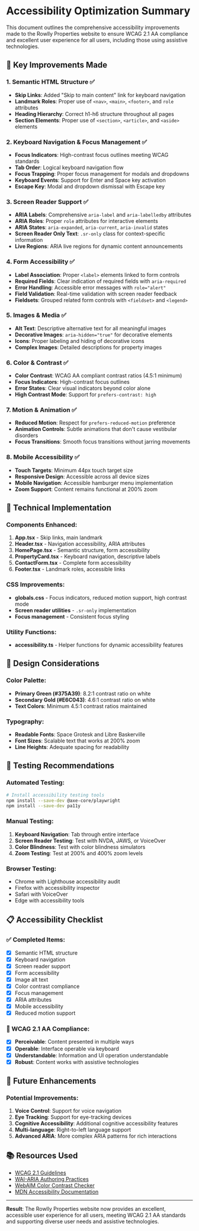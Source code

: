 # Accessibility Optimization Summary

This document outlines the comprehensive accessibility improvements made to the Rowlly Properties website to ensure WCAG 2.1 AA compliance and excellent user experience for all users, including those using assistive technologies.

## 🎯 Key Improvements Made

### 1. Semantic HTML Structure ✅
- **Skip Links**: Added "Skip to main content" link for keyboard navigation
- **Landmark Roles**: Proper use of `<nav>`, `<main>`, `<footer>`, and `role` attributes
- **Heading Hierarchy**: Correct h1-h6 structure throughout all pages
- **Section Elements**: Proper use of `<section>`, `<article>`, and `<aside>` elements

### 2. Keyboard Navigation & Focus Management ✅
- **Focus Indicators**: High-contrast focus outlines meeting WCAG standards
- **Tab Order**: Logical keyboard navigation flow
- **Focus Trapping**: Proper focus management for modals and dropdowns
- **Keyboard Events**: Support for Enter and Space key activation
- **Escape Key**: Modal and dropdown dismissal with Escape key

### 3. Screen Reader Support ✅
- **ARIA Labels**: Comprehensive `aria-label` and `aria-labelledby` attributes
- **ARIA Roles**: Proper `role` attributes for interactive elements
- **ARIA States**: `aria-expanded`, `aria-current`, `aria-invalid` states
- **Screen Reader Only Text**: `.sr-only` class for context-specific information
- **Live Regions**: ARIA live regions for dynamic content announcements

### 4. Form Accessibility ✅
- **Label Association**: Proper `<label>` elements linked to form controls
- **Required Fields**: Clear indication of required fields with `aria-required`
- **Error Handling**: Accessible error messages with `role="alert"`
- **Field Validation**: Real-time validation with screen reader feedback
- **Fieldsets**: Grouped related form controls with `<fieldset>` and `<legend>`

### 5. Images & Media ✅
- **Alt Text**: Descriptive alternative text for all meaningful images
- **Decorative Images**: `aria-hidden="true"` for decorative elements
- **Icons**: Proper labeling and hiding of decorative icons
- **Complex Images**: Detailed descriptions for property images

### 6. Color & Contrast ✅
- **Color Contrast**: WCAG AA compliant contrast ratios (4.5:1 minimum)
- **Focus Indicators**: High-contrast focus outlines
- **Error States**: Clear visual indicators beyond color alone
- **High Contrast Mode**: Support for `prefers-contrast: high`

### 7. Motion & Animation ✅
- **Reduced Motion**: Respect for `prefers-reduced-motion` preference
- **Animation Controls**: Subtle animations that don't cause vestibular disorders
- **Focus Transitions**: Smooth focus transitions without jarring movements

### 8. Mobile Accessibility ✅
- **Touch Targets**: Minimum 44px touch target size
- **Responsive Design**: Accessible across all device sizes
- **Mobile Navigation**: Accessible hamburger menu implementation
- **Zoom Support**: Content remains functional at 200% zoom

## 🔧 Technical Implementation

### Components Enhanced:
1. **App.tsx** - Skip links, main landmark
2. **Header.tsx** - Navigation accessibility, ARIA attributes
3. **HomePage.tsx** - Semantic structure, form accessibility
4. **PropertyCard.tsx** - Keyboard navigation, descriptive labels
5. **ContactForm.tsx** - Complete form accessibility
6. **Footer.tsx** - Landmark roles, accessible links

### CSS Improvements:
- **globals.css** - Focus indicators, reduced motion support, high contrast mode
- **Screen reader utilities** - `.sr-only` implementation
- **Focus management** - Consistent focus styling

### Utility Functions:
- **accessibility.ts** - Helper functions for dynamic accessibility features

## 🎨 Design Considerations

### Color Palette:
- **Primary Green (#375A39)**: 8.2:1 contrast ratio on white
- **Secondary Gold (#E6C043)**: 4.6:1 contrast ratio on white
- **Text Colors**: Minimum 4.5:1 contrast ratios maintained

### Typography:
- **Readable Fonts**: Space Grotesk and Libre Baskerville
- **Font Sizes**: Scalable text that works at 200% zoom
- **Line Heights**: Adequate spacing for readability

## 🧪 Testing Recommendations

### Automated Testing:
```bash
# Install accessibility testing tools
npm install --save-dev @axe-core/playwright
npm install --save-dev pa11y
```

### Manual Testing:
1. **Keyboard Navigation**: Tab through entire interface
2. **Screen Reader Testing**: Test with NVDA, JAWS, or VoiceOver
3. **Color Blindness**: Test with color blindness simulators
4. **Zoom Testing**: Test at 200% and 400% zoom levels

### Browser Testing:
- Chrome with Lighthouse accessibility audit
- Firefox with accessibility inspector
- Safari with VoiceOver
- Edge with accessibility tools

## 📋 Accessibility Checklist

### ✅ Completed Items:
- [x] Semantic HTML structure
- [x] Keyboard navigation
- [x] Screen reader support
- [x] Form accessibility
- [x] Image alt text
- [x] Color contrast compliance
- [x] Focus management
- [x] ARIA attributes
- [x] Mobile accessibility
- [x] Reduced motion support

### 🎯 WCAG 2.1 AA Compliance:
- [x] **Perceivable**: Content presented in multiple ways
- [x] **Operable**: Interface operable via keyboard
- [x] **Understandable**: Information and UI operation understandable
- [x] **Robust**: Content works with assistive technologies

## 🚀 Future Enhancements

### Potential Improvements:
1. **Voice Control**: Support for voice navigation
2. **Eye Tracking**: Support for eye-tracking devices
3. **Cognitive Accessibility**: Additional cognitive accessibility features
4. **Multi-language**: Right-to-left language support
5. **Advanced ARIA**: More complex ARIA patterns for rich interactions

## 📚 Resources Used

- [WCAG 2.1 Guidelines](https://www.w3.org/WAI/WCAG21/quickref/)
- [WAI-ARIA Authoring Practices](https://www.w3.org/WAI/ARIA/apg/)
- [WebAIM Color Contrast Checker](https://webaim.org/resources/contrastchecker/)
- [MDN Accessibility Documentation](https://developer.mozilla.org/en-US/docs/Web/Accessibility)

---

**Result**: The Rowlly Properties website now provides an excellent, accessible user experience for all users, meeting WCAG 2.1 AA standards and supporting diverse user needs and assistive technologies.